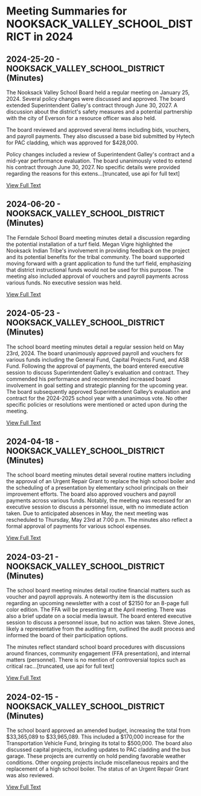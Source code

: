 # Meeting Summaries for NOOKSACK_VALLEY_SCHOOL_DISTRICT in 2024

## 2024-25-20 - NOOKSACK_VALLEY_SCHOOL_DISTRICT (Minutes)

The Nooksack Valley School Board held a regular meeting on January 25, 2024.  Several policy changes were discussed and approved. The board extended Superintendent Galley's contract through June 30, 2027. A discussion about the district's safety measures and a potential partnership with the city of Everson for a resource officer was also held.

The board reviewed and approved several items including bids, vouchers, and payroll payments.  They also discussed a base bid submitted by Hytech for PAC cladding, which was approved for $428,000. 

Policy changes included a review of Superintendent Galley's contract and a mid-year performance evaluation. The board unanimously voted to extend his contract through June 30, 2027.  No specific details were provided regarding the reasons for this extens...[truncated, use api for full text]

[View Full Text](https://raw.githubusercontent.com/civiclensllc/WashingtonStateSchoolBoardExplorer/refs/heads/main/data/countries/usa/states/wa/counties/whatcom/school_boards/nooksack_valley_school_district/2024/2024-25-20-minutes.txt)

## 2024-06-20 - NOOKSACK_VALLEY_SCHOOL_DISTRICT (Minutes)

The Ferndale School Board meeting minutes detail a discussion regarding the potential installation of a turf field.  Megan Vigre highlighted the Nooksack Indian Tribe's involvement in providing feedback on the project and its potential benefits for the tribal community. The board supported moving forward with a grant application to fund the turf field, emphasizing that district instructional funds would not be used for this purpose. 
The meeting also included approval of vouchers and payroll payments across various funds.  No executive session was held.

[View Full Text](https://raw.githubusercontent.com/civiclensllc/WashingtonStateSchoolBoardExplorer/refs/heads/main/data/countries/usa/states/wa/counties/whatcom/school_boards/nooksack_valley_school_district/2024/2024-06-20-minutes.txt)

## 2024-05-23 - NOOKSACK_VALLEY_SCHOOL_DISTRICT (Minutes)

The school board meeting minutes detail a regular session held on May 23rd, 2024.  The board unanimously approved payroll and vouchers for various funds including the General Fund, Capital Projects Fund, and ASB Fund. Following the approval of payments, the board entered executive session to discuss Superintendent Galley's evaluation and contract. They commended his performance and recommended increased board involvement in goal setting and strategic planning for the upcoming year. The board subsequently approved Superintendent Galley’s evaluation and contract for the 2024-2025 school year with a unanimous vote.  No other specific policies or resolutions were mentioned or acted upon during the meeting.

[View Full Text](https://raw.githubusercontent.com/civiclensllc/WashingtonStateSchoolBoardExplorer/refs/heads/main/data/countries/usa/states/wa/counties/whatcom/school_boards/nooksack_valley_school_district/2024/2024-05-23-minutes.txt)

## 2024-04-18 - NOOKSACK_VALLEY_SCHOOL_DISTRICT (Minutes)

The school board meeting minutes detail several routine matters including the approval of an Urgent Repair Grant to replace the high school boiler and the scheduling of a presentation by elementary school principals on their improvement efforts.  The board also approved vouchers and payroll payments across various funds. Notably, the meeting was recessed for an executive session to discuss a personnel issue, with no immediate action taken. Due to anticipated absences in May, the next meeting was rescheduled to Thursday, May 23rd at 7:00 p.m.  The minutes also reflect a formal approval of payments for various school expenses.

[View Full Text](https://raw.githubusercontent.com/civiclensllc/WashingtonStateSchoolBoardExplorer/refs/heads/main/data/countries/usa/states/wa/counties/whatcom/school_boards/nooksack_valley_school_district/2024/2024-04-18-minutes.txt)

## 2024-03-21 - NOOKSACK_VALLEY_SCHOOL_DISTRICT (Minutes)

The school board meeting minutes detail routine financial matters such as voucher and payroll approvals.  A noteworthy item is the discussion regarding an upcoming newsletter with a cost of $2150 for an 8-page full color edition.  The FFA will be presenting at the April meeting. There was also a brief update on a social media lawsuit. The board entered executive session to discuss a personnel issue, but no action was taken. Steve Jones, likely a representative from the auditing firm, outlined the audit process and informed the board of their participation options. 

The minutes reflect standard school board procedures with discussions around finances, community engagement (FFA presentation), and internal matters (personnel).  There is no mention of controversial topics such as critical rac...[truncated, use api for full text]

[View Full Text](https://raw.githubusercontent.com/civiclensllc/WashingtonStateSchoolBoardExplorer/refs/heads/main/data/countries/usa/states/wa/counties/whatcom/school_boards/nooksack_valley_school_district/2024/2024-03-21-minutes.txt)

## 2024-02-15 - NOOKSACK_VALLEY_SCHOOL_DISTRICT (Minutes)

The school board approved an amended budget, increasing the total from $33,365,089 to $33,965,089.  This included a $170,000 increase for the Transportation Vehicle Fund, bringing its total to $500,000. The board also discussed capital projects, including updates to PAC cladding and the bus garage. These projects are currently on hold pending favorable weather conditions.  Other ongoing projects include miscellaneous repairs and the replacement of a high school boiler. The status of an Urgent Repair Grant was also reviewed.

[View Full Text](https://raw.githubusercontent.com/civiclensllc/WashingtonStateSchoolBoardExplorer/refs/heads/main/data/countries/usa/states/wa/counties/whatcom/school_boards/nooksack_valley_school_district/2024/2024-02-15-minutes.txt)


